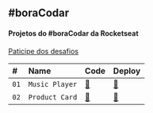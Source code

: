 ## #boraCodar

#### Projetos do #boraCodar da Rocketseat

[Paticipe dos desafios](https://boracodar.dev/)

| #    | Name           | Code    | Deploy |
| :--- | :------------- | :------ | :------|
| `01` | `Music Player` |  [🧬](https://github.com/luizgmachado/boracodar/tree/main/Calculadora) |[👾](https://calculateboracodar.netlify.app/) |
| `02` | `Product Card` |  [🧬](#) |[👾](#) |
